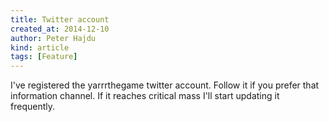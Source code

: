```yaml
---
title: Twitter account
created_at: 2014-12-10
author: Peter Hajdu
kind: article
tags: [Feature]
---
```


I've registered the yarrrthegame twitter account.  Follow it if you prefer that information channel.
If it reaches critical mass I'll start updating it frequently.

